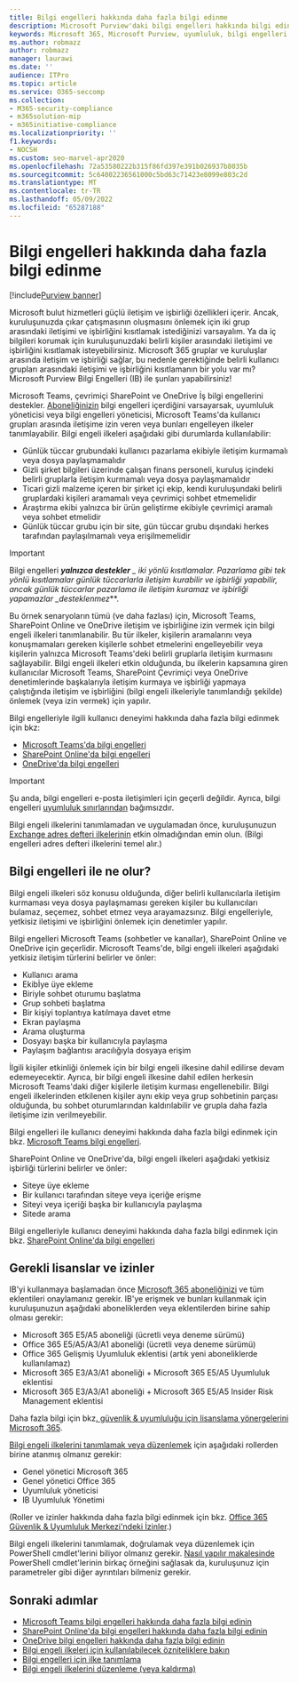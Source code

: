 ```yaml
---
title: Bilgi engelleri hakkında daha fazla bilgi edinme
description: Microsoft Purview'daki bilgi engelleri hakkında bilgi edinin.
keywords: Microsoft 365, Microsoft Purview, uyumluluk, bilgi engelleri
ms.author: robmazz
author: robmazz
manager: laurawi
ms.date: ''
audience: ITPro
ms.topic: article
ms.service: O365-seccomp
ms.collection:
- M365-security-compliance
- m365solution-mip
- m365initiative-compliance
ms.localizationpriority: ''
f1.keywords:
- NOCSH
ms.custom: seo-marvel-apr2020
ms.openlocfilehash: 72a53580222b315f86fd397e391b026937b8035b
ms.sourcegitcommit: 5c64002236561000c5bd63c71423e8099e803c2d
ms.translationtype: MT
ms.contentlocale: tr-TR
ms.lasthandoff: 05/09/2022
ms.locfileid: "65287188"
---
```

# <a name="learn-about-information-barriers"></a>Bilgi engelleri hakkında daha fazla bilgi edinme

[!include[Purview banner](../includes/purview-rebrand-banner.md)]

Microsoft bulut hizmetleri güçlü iletişim ve işbirliği özellikleri içerir. Ancak, kuruluşunuzda çıkar çatışmasının oluşmasını önlemek için iki grup arasındaki iletişimi ve işbirliğini kısıtlamak istediğinizi varsayalım. Ya da iç bilgileri korumak için kuruluşunuzdaki belirli kişiler arasındaki iletişimi ve işbirliğini kısıtlamak isteyebilirsiniz. Microsoft 365 gruplar ve kuruluşlar arasında iletişim ve işbirliği sağlar, bu nedenle gerektiğinde belirli kullanıcı grupları arasındaki iletişimi ve işbirliğini kısıtlamanın bir yolu var mı? Microsoft Purview Bilgi Engelleri (IB) ile şunları yapabilirsiniz!

Microsoft Teams, çevrimiçi SharePoint ve OneDrive İş bilgi engellerini destekler. [Aboneliğinizin](#required-licenses-and-permissions) bilgi engelleri içerdiğini varsayarsak, uyumluluk yöneticisi veya bilgi engelleri yöneticisi, Microsoft Teams'da kullanıcı grupları arasında iletişime izin veren veya bunları engelleyen ilkeler tanımlayabilir. Bilgi engeli ilkeleri aşağıdaki gibi durumlarda kullanılabilir:

- Günlük tüccar grubundaki kullanıcı pazarlama ekibiyle iletişim kurmamalı veya dosya paylaşmamalıdır
- Gizli şirket bilgileri üzerinde çalışan finans personeli, kuruluş içindeki belirli gruplarla iletişim kurmamalı veya dosya paylaşmamalıdır
- Ticari gizli malzeme içeren bir şirket içi ekip, kendi kuruluşundaki belirli gruplardaki kişileri aramamalı veya çevrimiçi sohbet etmemelidir
- Araştırma ekibi yalnızca bir ürün geliştirme ekibiyle çevrimiçi aramalı veya sohbet etmelidir
- Günlük tüccar grubu için bir site, gün tüccar grubu dışındaki herkes tarafından paylaşılmamalı veya erişilmemelidir

> [!IMPORTANT]
> Bilgi engelleri ***yalnızca destekler** _ iki yönlü kısıtlamalar. Pazarlama gibi tek yönlü kısıtlamalar günlük tüccarlarla iletişim kurabilir ve işbirliği yapabilir, ancak günlük tüccarlar pazarlama ile iletişim kuramaz ve işbirliği yapamazlar _*_desteklenmez_**.

Bu örnek senaryoların tümü (ve daha fazlası) için, Microsoft Teams, SharePoint Online ve OneDrive iletişim ve işbirliğine izin vermek için bilgi engeli ilkeleri tanımlanabilir. Bu tür ilkeler, kişilerin aramalarını veya konuşmamaları gereken kişilerle sohbet etmelerini engelleyebilir veya kişilerin yalnızca Microsoft Teams'deki belirli gruplarla iletişim kurmasını sağlayabilir. Bilgi engeli ilkeleri etkin olduğunda, bu ilkelerin kapsamına giren kullanıcılar Microsoft Teams, SharePoint Çevrimiçi veya OneDrive denetimlerinde başkalarıyla iletişim kurmaya ve işbirliği yapmaya çalıştığında iletişim ve işbirliğini (bilgi engeli ilkeleriyle tanımlandığı şekilde) önlemek (veya izin vermek) için yapılır.

Bilgi engelleriyle ilgili kullanıcı deneyimi hakkında daha fazla bilgi edinmek için bkz:

- [Microsoft Teams'da bilgi engelleri](/MicrosoftTeams/information-barriers-in-teams)
- [SharePoint Online'da bilgi engelleri](/sharepoint/information-barriers)
- [OneDrive'da bilgi engelleri](/onedrive/information-barriers)

> [!IMPORTANT]
> Şu anda, bilgi engelleri e-posta iletişimleri için geçerli değildir. Ayrıca, bilgi engelleri [uyumluluk sınırlarından](set-up-compliance-boundaries.md) bağımsızdır.<p> Bilgi engeli ilkelerini tanımlamadan ve uygulamadan önce, kuruluşunuzun [Exchange adres defteri ilkelerinin](/exchange/address-books/address-book-policies/address-book-policies) etkin olmadığından emin olun. (Bilgi engelleri adres defteri ilkelerini temel alır.)

## <a name="what-happens-with-information-barriers"></a>Bilgi engelleri ile ne olur?

Bilgi engeli ilkeleri söz konusu olduğunda, diğer belirli kullanıcılarla iletişim kurmaması veya dosya paylaşmaması gereken kişiler bu kullanıcıları bulamaz, seçemez, sohbet etmez veya arayamazsınız. Bilgi engelleriyle, yetkisiz iletişimi ve işbirliğini önlemek için denetimler yapılır.

Bilgi engelleri Microsoft Teams (sohbetler ve kanallar), SharePoint Online ve OneDrive için geçerlidir. Microsoft Teams'de, bilgi engeli ilkeleri aşağıdaki yetkisiz iletişim türlerini belirler ve önler:

- Kullanıcı arama
- Ekibİye üye ekleme
- Biriyle sohbet oturumu başlatma
- Grup sohbeti başlatma
- Bir kişiyi toplantıya katılmaya davet etme
- Ekran paylaşma
- Arama oluşturma
- Dosyayı başka bir kullanıcıyla paylaşma
- Paylaşım bağlantısı aracılığıyla dosyaya erişim

İlgili kişiler etkinliği önlemek için bir bilgi engeli ilkesine dahil edilirse devam edemeyecektir. Ayrıca, bir bilgi engeli ilkesine dahil edilen herkesin Microsoft Teams'daki diğer kişilerle iletişim kurması engellenebilir. Bilgi engeli ilkelerinden etkilenen kişiler aynı ekip veya grup sohbetinin parçası olduğunda, bu sohbet oturumlarından kaldırılabilir ve grupla daha fazla iletişime izin verilmeyebilir.

Bilgi engelleri ile kullanıcı deneyimi hakkında daha fazla bilgi edinmek için bkz. [Microsoft Teams bilgi engelleri](/MicrosoftTeams/information-barriers-in-teams).

SharePoint Online ve OneDrive'da, bilgi engeli ilkeleri aşağıdaki yetkisiz işbirliği türlerini belirler ve önler:

- Siteye üye ekleme
- Bir kullanıcı tarafından siteye veya içeriğe erişme
- Siteyi veya içeriği başka bir kullanıcıyla paylaşma
- Sitede arama

Bilgi engelleriyle kullanıcı deneyimi hakkında daha fazla bilgi edinmek için bkz. [SharePoint Online'da bilgi engelleri](/sharepoint/information-barriers)

## <a name="required-licenses-and-permissions"></a>Gerekli lisanslar ve izinler

IB'yi kullanmaya başlamadan önce [Microsoft 365 aboneliğinizi](https://www.microsoft.com/microsoft-365/compare-all-microsoft-365-plans) ve tüm eklentileri onaylamanız gerekir. IB'ye erişmek ve bunları kullanmak için kuruluşunuzun aşağıdaki aboneliklerden veya eklentilerden birine sahip olması gerekir:

- Microsoft 365 E5/A5 aboneliği (ücretli veya deneme sürümü)
- Office 365 E5/A5/A3/A1 aboneliği (ücretli veya deneme sürümü)
- Office 365 Gelişmiş Uyumluluk eklentisi (artık yeni aboneliklerde kullanılamaz)
- Microsoft 365 E3/A3/A1 aboneliği + Microsoft 365 E5/A5 Uyumluluk eklentisi
- Microsoft 365 E3/A3/A1 aboneliği + Microsoft 365 E5/A5 Insider Risk Management eklentisi

Daha fazla bilgi için bkz[. güvenlik & uyumluluğu için lisanslama yönergelerini Microsoft 365](/office365/servicedescriptions/microsoft-365-service-descriptions/microsoft-365-tenantlevel-services-licensing-guidance/microsoft-365-security-compliance-licensing-guidance#information-protection).

[Bilgi engeli ilkelerini tanımlamak veya düzenlemek](information-barriers-policies.md) için aşağıdaki rollerden birine atanmış olmanız gerekir:

- Genel yönetici Microsoft 365
- Genel yönetici Office 365
- Uyumluluk yöneticisi
- IB Uyumluluk Yönetimi

(Roller ve izinler hakkında daha fazla bilgi edinmek için bkz. [Office 365 Güvenlik & Uyumluluk Merkezi'ndeki İzinler](../security/office-365-security/permissions-in-the-security-and-compliance-center.md).)

Bilgi engeli ilkelerini tanımlamak, doğrulamak veya düzenlemek için PowerShell cmdlet'lerini biliyor olmanız gerekir. [Nasıl yapılır makalesinde](information-barriers-policies.md) PowerShell cmdlet'lerinin birkaç örneğini sağlasak da, kuruluşunuz için parametreler gibi diğer ayrıntıları bilmeniz gerekir.

## <a name="next-steps"></a>Sonraki adımlar

- [Microsoft Teams bilgi engelleri hakkında daha fazla bilgi edinin](/MicrosoftTeams/information-barriers-in-teams)
- [SharePoint Online'da bilgi engelleri hakkında daha fazla bilgi edinin](/sharepoint/information-barriers)
- [OneDrive bilgi engelleri hakkında daha fazla bilgi edinin](/onedrive/information-barriers)
- [Bilgi engeli ilkeleri için kullanılabilecek özniteliklere bakın](information-barriers-attributes.md)
- [Bilgi engelleri için ilke tanımlama](information-barriers-policies.md)
- [Bilgi engeli ilkelerini düzenleme (veya kaldırma)](information-barriers-edit-segments-policies.md)

